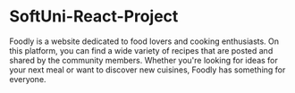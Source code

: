 # SoftUni-React-Project
Foodly is a website dedicated to food lovers and cooking enthusiasts. On this platform, you can find a wide variety of recipes that are posted and shared by the community members. Whether you're looking for ideas for your next meal or want to discover new cuisines, Foodly has something for everyone.
